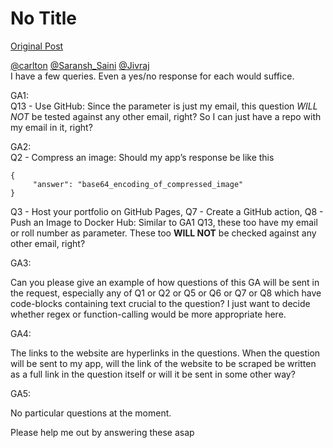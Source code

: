 # No Title

[Original Post](https://discourse.onlinedegree.iitm.ac.in/t/169029/173)

<p><a class="mention" href="/u/carlton">@carlton</a> <a class="mention" href="/u/saransh_saini">@Saransh_Saini</a> <a class="mention" href="/u/jivraj">@Jivraj</a><br>
I have a few queries. Even a yes/no response for each would suffice.</p>
<p>GA1:<br>
Q13 - Use GitHub: Since the parameter is just my email, this question <em>WILL NOT</em> be tested against any other email, right? So I can just have a repo with my email in it, right?</p>
<p>GA2:<br>
Q2 - Compress an image: Should my app’s response be like this</p>
<pre><code class="lang-auto">{
     "answer": "base64_encoding_of_compressed_image"
}
</code></pre>
<p>Q3 - Host your portfolio on GitHub Pages, Q7 - Create a GitHub action, Q8 - Push an Image to Docker Hub: Similar to GA1 Q13, these too have my email or roll number as parameter. These too <strong>WILL NOT</strong> be checked against any other email, right?</p>
<p>GA3:</p>
<p>Can you please give an example of how questions of this GA will be sent in the request, especially any of Q1 or Q2 or Q5 or Q6 or Q7 or Q8 which have code-blocks containing text crucial to the question? I just want to decide whether regex or function-calling would be more appropriate here.</p>
<p>GA4:</p>
<p>The links to the website are hyperlinks in the questions. When the question will be sent to my app, will the link of the website to be scraped be written as a full link in the question itself or will it be sent in some other way?</p>
<p>GA5:</p>
<p>No particular questions at the moment.</p>
<p>Please help me out by answering these asap</p>